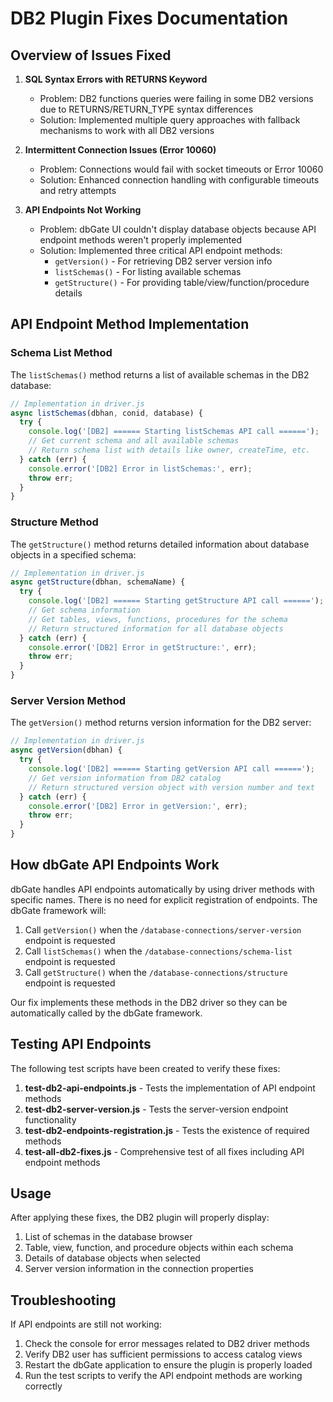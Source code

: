 # DB2 Plugin Fixes Documentation

## Overview of Issues Fixed

1. **SQL Syntax Errors with RETURNS Keyword**
   - Problem: DB2 functions queries were failing in some DB2 versions due to RETURNS/RETURN_TYPE syntax differences
   - Solution: Implemented multiple query approaches with fallback mechanisms to work with all DB2 versions

2. **Intermittent Connection Issues (Error 10060)**
   - Problem: Connections would fail with socket timeouts or Error 10060
   - Solution: Enhanced connection handling with configurable timeouts and retry attempts

3. **API Endpoints Not Working**
   - Problem: dbGate UI couldn't display database objects because API endpoint methods weren't properly implemented
   - Solution: Implemented three critical API endpoint methods:
     - `getVersion()` - For retrieving DB2 server version info
     - `listSchemas()` - For listing available schemas
     - `getStructure()` - For providing table/view/function/procedure details

## API Endpoint Method Implementation

### Schema List Method
The `listSchemas()` method returns a list of available schemas in the DB2 database:

```javascript
// Implementation in driver.js
async listSchemas(dbhan, conid, database) {
  try {
    console.log('[DB2] ====== Starting listSchemas API call ======');
    // Get current schema and all available schemas
    // Return schema list with details like owner, createTime, etc.
  } catch (err) {
    console.error('[DB2] Error in listSchemas:', err);
    throw err;
  }
}
```

### Structure Method
The `getStructure()` method returns detailed information about database objects in a specified schema:

```javascript
// Implementation in driver.js
async getStructure(dbhan, schemaName) {
  try {
    console.log('[DB2] ====== Starting getStructure API call ======');
    // Get schema information
    // Get tables, views, functions, procedures for the schema
    // Return structured information for all database objects
  } catch (err) {
    console.error('[DB2] Error in getStructure:', err);
    throw err;
  }
}
```

### Server Version Method
The `getVersion()` method returns version information for the DB2 server:

```javascript
// Implementation in driver.js
async getVersion(dbhan) {
  try {
    console.log('[DB2] ====== Starting getVersion API call ======');
    // Get version information from DB2 catalog
    // Return structured version object with version number and text
  } catch (err) {
    console.error('[DB2] Error in getVersion:', err);
    throw err;
  }
}
```

## How dbGate API Endpoints Work

dbGate handles API endpoints automatically by using driver methods with specific names. There is no need for explicit registration of endpoints. The dbGate framework will:

1. Call `getVersion()` when the `/database-connections/server-version` endpoint is requested
2. Call `listSchemas()` when the `/database-connections/schema-list` endpoint is requested
3. Call `getStructure()` when the `/database-connections/structure` endpoint is requested

Our fix implements these methods in the DB2 driver so they can be automatically called by the dbGate framework.

## Testing API Endpoints

The following test scripts have been created to verify these fixes:

1. **test-db2-api-endpoints.js** - Tests the implementation of API endpoint methods
2. **test-db2-server-version.js** - Tests the server-version endpoint functionality
3. **test-db2-endpoints-registration.js** - Tests the existence of required methods
4. **test-all-db2-fixes.js** - Comprehensive test of all fixes including API endpoint methods

## Usage

After applying these fixes, the DB2 plugin will properly display:
1. List of schemas in the database browser
2. Table, view, function, and procedure objects within each schema
3. Details of database objects when selected
4. Server version information in the connection properties

## Troubleshooting

If API endpoints are still not working:
1. Check the console for error messages related to DB2 driver methods
2. Verify DB2 user has sufficient permissions to access catalog views
3. Restart the dbGate application to ensure the plugin is properly loaded
4. Run the test scripts to verify the API endpoint methods are working correctly
